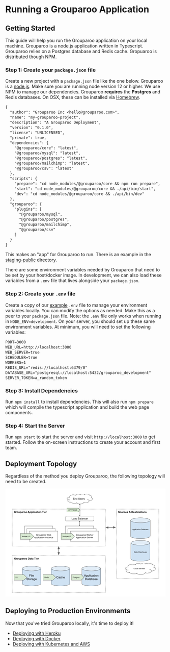 # Running a Grouparoo Application

## Getting Started

This guide will help you run the Grouparoo application on your local machine. Grouparoo is a node.js application written in Typescript.  Grouparoo relies on a Postgres database and Redis cache. Gropuaroo is distributed though NPM. 

### Step 1: Create your `package.json` file
Create a new project with a `package.json` file like the one below. Grouparoo is a [node.js](https://nodejs.org/). Make sure you are running node version 12 or higher. We use NPM to manage our dependencies. Grouparoo **requires** the **Postgres** and Redis databases. On OSX, these can be installed via [Homebrew](https://brew.sh/).

```json:readme_deploy
{
  "author": "Grouparoo Inc <hello@grouparoo.com>",
  "name": "my-grouparoo-project",
  "description": "A Grouparoo Deployment",
  "version": "0.1.0",
  "license": "UNLICENSED",
  "private": true,
  "dependencies": {
    "@grouparoo/core": "latest",
    "@grouparoo/mysql": "latest",
    "@grouparoo/postgres": "latest",
    "@grouparoo/mailchimp": "latest",
    "@grouparoo/csv": "latest"
  },
  "scripts": {
    "prepare": "cd node_modules/@grouparoo/core && npm run prepare",
    "start": "cd node_modules/@grouparoo/core && ./api/bin/start",
    "dev": "cd node_modules/@grouparoo/core && ./api/bin/dev"
  },
  "grouparoo": {
    "plugins": [
      "@grouparoo/mysql",
      "@grouparoo/postgres",
      "@grouparoo/mailchimp",
      "@grouparoo/csv"
    ]
  }
}
```

This makes an "app" for Grouparoo to run. There is an example in the [staging-public](https://github.com/grouparoo/grouparoo/tree/master/apps/staging-public) directory.

There are some environment variables needed by Grouparoo that need to be set by your host/docker image. In development, we can also load these variables from a `.env` file that lives alongside your `package.json`.

### Step 2: Create your `.env` file
Create a copy of our [example](https://github.com/grouparoo/grouparoo/blob/master/apps/staging-public/.env.example) `.env` file to manage your environment variables locally. You can modify the options as needed. Make this as a peer to your `package.json` file. Note: the `.env` file only works when running in `NODE_ENV=development`. On your server, you should set up these same environment variables. At minimum, you will need to set the following variables:

```shell
PORT=3000
WEB_URL=http://localhost:3000
WEB_SERVER=true
SCHEDULER=true
WORKERS=1
REDIS_URL="redis://localhost:6379/0"
DATABASE_URL="postgresql://localhost:5432/grouparoo_development"
SERVER_TOKEN=a_random_token
```

### Step 3: Install Dependencies
Run `npm install` to install dependencies. This will also run `npm prepare` which will compile the typescript application and build the web page components.

### Step 4: Start the Server
Run `npm start` to start the server and visit `http://localhost:3000` to get started. Follow the on-screen instructions to create your account and first team.

## Deployment Topology

Regardless of the method you deploy Grouparoo, the following topology will need to be created.

![Grouparoo Data Bowtie](https://raw.githubusercontent.com/grouparoo/grouparoo/master/documents/images/grouparoo-deployment-topology.png)

## Deploying to Production Environments

Now that you've tried Grouparoo locally, it's time to deploy it!

- [Deploying with Heroku](https://github.com/grouparoo/grouparoo/blob/master/documents/deployment/heroku.md)
- [Deploying with Docker](https://github.com/grouparoo/grouparoo/blob/master/documents/deployment/docker.md)
- [Deploying with Kubernetes and AWS](https://github.com/grouparoo/grouparoo/blob/master/documents/deployment/aws-and-k8s.md)
